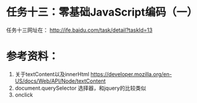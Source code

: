 # 任务十三：零基础JavaScript编码（一）
任务十三网址在： http://ife.baidu.com/task/detail?taskId=13

# 参考资料：
1. 关于textContent以及innerHtml
https://developer.mozilla.org/en-US/docs/Web/API/Node/textContent
2. document.querySelector 选择器，和jquery的比较类似
3. onclick 
